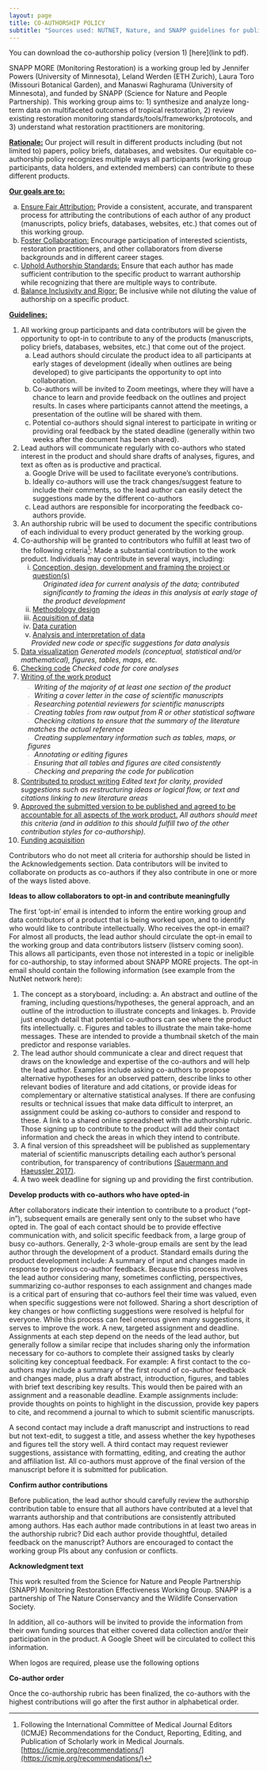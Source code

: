 ```yaml
---
layout: page
title: CO-AUTHORSHIP POLICY
subtitle: "Sources used: NUTNET, Nature, and SNAPP guidelines for publications and authorship"
---
```


You can download the co-authorship policy (version 1) [here](link to pdf).

SNAPP MORE (Monitoring Restoration) is a working group led by Jennifer Powers (University of Minnesota), Leland Werden (ETH Zurich), Laura Toro (Missouri Botanical Garden), and Manaswi Raghurama (University of Minnesota), and funded by SNAPP (Science for Nature and People Partnership). This working group aims to: 1) synthesize and analyze long-term data on multifaceted outcomes of tropical restoration, 2) review existing restoration monitoring standards/tools/frameworks/protocols, and 3) understand what restoration practitioners are monitoring.

**<u>Rationale:</u>** Our project will result in different products including (but not limited to) papers, policy briefs, databases, and websites. Our equitable co-authorship policy recognizes multiple ways all participants (working group participants, data holders, and extended members) can contribute to these different products. 

**<u>Our goals are to:</u>**
<ol type="a">
     <li><u>Ensure Fair Attribution:</u> Provide a consistent, accurate, and transparent process for attributing the contributions of each author of any product (manuscripts, policy briefs, databases, websites, etc.) that comes out of this working group.</li>
     <li><u>Foster Collaboration:</u> Encourage participation of interested scientists, restoration practitioners, and other collaborators from diverse backgrounds and in different career stages.</li>
     <li><u>Uphold Authorship Standards:</u> Ensure that each author has made sufficient contribution to the specific product to warrant authorship while recognizing that there are multiple ways to contribute.</li>
     <li><u>Balance Inclusivity and Rigor:</u> Be inclusive while not diluting the value of authorship on a specific product.</li>
   </ol>

**<u>Guidelines:</u>**
1. All working group participants and data contributors will be given the opportunity to opt-in to contribute to any of the products (manuscripts, policy briefs, databases, websites, etc.) that come out of the project.
   <ol type="a">
     <li>Lead authors should circulate the product idea to all participants at early stages of development (ideally when outlines are being developed) to give participants the opportunity to opt into collaboration.</li>
     <li>Co-authors will be invited to Zoom meetings, where they will have a chance to learn and provide feedback on the outlines and project results. In cases where participants cannot attend the meetings, a presentation of the outline will be shared with them.</li>
     <li>Potential co-authors should signal interest to participate in writing or providing oral feedback by the stated deadline (generally within two weeks after the document has been shared).</li>
   </ol>
2. Lead authors will communicate regularly with co-authors who stated interest in the product and should share drafts of analyses, figures, and text as often as is productive and practical. 
   <ol type="a">
     <li>Google Drive will be used to facilitate everyone’s contributions.</li>
     <li>Ideally co-authors will use the track changes/suggest feature to include their comments, so the lead author can easily detect the suggestions made by the different co-authors</li>
     <li>Lead authors are responsible for incorporating the feedback co-authors provide.</li>
   </ol>
3. An authorship rubric will be used to document the specific contributions of each individual to every product generated by the working group.
4. Co-authorship will be granted to contributors who fulfill at least two of the following criteria[^1]:
Made a substantial contribution to the work product. Individuals may contribute in several ways, including:
   <ol type="i">
     <li>
        <div><u>Conception, design, development and framing the project or question(s)</u></div>
        <div style="margin-left: 1.5em;">
           <i>Originated idea for current analysis of the data; contributed significantly to framing the ideas in this analysis at early stage of the product development</i>
        </div>
     </li>
     <li><u>Methodology design</u></li>
     <li><u>Acquisition of data</u></li>
     <li><u>Data curation</u></li>
     <li><div><u>Analysis and interpretation of data</u></div>
<div style="margin-left: 1.5em;"><i>Provided new code or specific suggestions for data analysis</i></div></li>
     <li><u>Data visualization</u>
<i>Generated models (conceptual, statistical and/or mathematical), figures, tables, maps, etc. </i></li>
     <li><u>Checking code</u>
<i>Checked code for core analyses</i></li>
     <li><u>Writing of the work product</u>
        <ul style="list-style-image: url('data:image/svg+xml,%3Csvg%20xmlns=%22http://www.w3.org/2000/svg%22%20width=%226%22%20height=%226%22%3E%3Ctext%20x=%220%22%20y=%225%22%20font-size=%226%22%3E%E2%80%93%3C/text%3E%3C/svg%3E'); list-style-position: inside; margin: 0; padding: 0.25em 0 0.25em 1em; font-style: italic;">
           <li>Writing of the majority of at least one section of the product</li>
           <li>Writing a cover letter in the case of scientific manuscripts</li>
	   <li>Researching potential reviewers for scientific manuscripts</li>
           <li>Creating tables from raw output from R or other statistical software</li>
	   <li>Checking citations to ensure that the summary of the literature matches the actual reference</li>
           <li>Creating supplementary information such as tables, maps, or figures</li>
	   <li>Annotating or editing figures </li>
           <li>Ensuring that all tables and figures are cited consistently</li>
	   <li>Checking and preparing the code for publication</li>
        </ul>
     </li>
     <li><u>Contributed to product writing</u>
<i>Edited text for clarity, provided suggestions such as restructuring ideas or logical flow, or text and citations linking to new literature areas</i></li>
     <li><u>Approved the submitted version to be published and agreed to be accountable for all aspects of the work product.</u>
	<i>All authors should meet this criteria (and in addition to this should fulfill two of the other contribution styles for co-authorship).</i></li>
     <li><u>Funding acquisition</u></li>
   </ol>

Contributors who do not meet all  criteria for authorship should be listed in the Acknowledgements section. Data contributors will be invited to collaborate on products as co-authors if they also contribute in one or more of the ways listed above.

**Ideas to allow collaborators to opt-in and contribute meaningfully**

The first ‘opt-in’ email is intended to inform the entire working group and data contributors of a product that is being worked upon, and to identify who would like to contribute intellectually. 
Who receives the opt-in email? For almost all products, the lead author should circulate the opt-in email to the working group and data contributors listserv  (listserv coming soon). This allows all participants, even those not interested in a topic or ineligible for co-authorship, to stay informed about SNAPP MORE projects. 
The opt-in email should contain the following information (see example from the NutNet network here):
1.	The concept as a storyboard, including:
a.	An abstract and outline of the framing, including questions/hypotheses, the general approach, and an outline of the introduction to illustrate concepts and linkages. 
b.	Provide just enough detail that potential co-authors can see where the product fits intellectually.
c.	Figures and tables to illustrate the main take-home messages. These are intended to provide a thumbnail sketch of the main predictor and response variables.
2.	The lead author should communicate a clear and direct request that draws on the knowledge and expertise of the co-authors and will help the lead author.
Examples include asking co-authors to propose alternative hypotheses for an observed pattern, describe links to other relevant bodies of literature and add citations, or provide ideas for complementary or alternative statistical analyses. If there are confusing results or technical issues that make data difficult to interpret, an assignment could be asking co-authors to consider and respond to these. A link to a shared online spreadsheet with the authorship rubric. 
Those signing up to contribute to the product will add their contact information and check the areas in which they intend to contribute.
3.	A final version of this spreadsheet will be published as supplementary material of scientific manuscripts detailing each author’s personal contribution, for transparency of contributions [(Sauermann and Haeussler 2017)](https://www.science.org/doi/10.1126/sciadv.1700404).
4.	A two week deadline for signing up and providing the first contribution. 

**Develop products with co-authors who have opted-in**

After collaborators indicate their intention to contribute to a product (“opt-in”), subsequent emails are generally sent only to the subset who have opted in. The goal of each contact should be to provide effective communication with, and solicit specific feedback from, a large group of busy co-authors. Generally, 2-3 whole-group emails are sent by the lead author through the development of a product. Standard emails during the product development include:
A summary of input and changes made in response to previous co-author feedback. Because this process involves the lead author considering many, sometimes conflicting, perspectives, summarizing co-author responses to each assignment and changes made is a critical part of ensuring that co-authors feel their time was valued, even when specific suggestions were not followed. Sharing a short description of key changes or how conflicting suggestions were resolved is helpful for everyone. While this process can feel onerous given many suggestions, it serves to improve the work.
A new, targeted assignment and deadline. Assignments at each step depend on the needs of the lead author, but generally follow a similar recipe that includes sharing only the information necessary for co-authors to complete their assigned tasks by clearly soliciting key conceptual feedback. For example:
A first contact to the co-authors may include a summary of the first round of co-author feedback and changes made, plus a draft abstract, introduction, figures, and tables with brief text describing key results. This would then be paired with an assignment and a reasonable deadline. Example assignments include: provide thoughts on points to highlight in the discussion, provide key papers to cite, and recommend a journal to which to submit scientific manuscripts.

A second contact may include a draft manuscript and instructions to read but not text-edit, to suggest a title, and assess whether the key hypotheses and figures tell the story well.
A third contact may request reviewer suggestions, assistance with formatting, editing, and creating the author and affiliation list.
All co-authors must approve of the final version of the manuscript before it is submitted for publication.

**Confirm author contributions**

Before publication, the lead author should carefully review the authorship contribution table to ensure that all authors have contributed at a level that warrants authorship and that contributions are consistently attributed among authors. Has each author made contributions in at least two areas in the authorship rubric? Did each author provide thoughtful, detailed feedback on the manuscript? Authors are encouraged to contact the working group PIs about any confusion or conflicts.

**Acknowledgment text**

This work resulted from the Science for Nature and People Partnership (SNAPP) Monitoring Restoration Effectiveness Working Group. SNAPP is a partnership of The Nature Conservancy and the Wildlife Conservation Society.

In addition, all co-authors will be invited to provide the information from their own funding sources that either covered data collection and/or their participation in the product. A Google Sheet will be circulated to collect this information. 

When logos are required, please use the following options

**Co-author order**

Once the co-authorship rubric has been finalized, the co-authors with the highest contributions will go after the first author in alphabetical order.

[^1]: Following the International Committee of Medical Journal Editors (ICMJE) Recommendations for the Conduct, Reporting, Editing, and Publication of Scholarly work in Medical Journals. [https://icmje.org/recommendations/](https://icmje.org/recommendations/)
